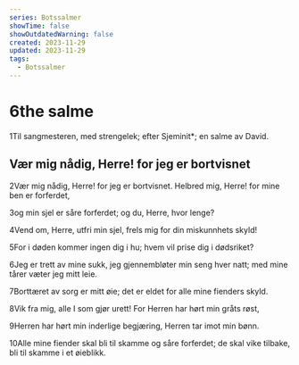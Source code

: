 ```yaml
---
series: Botssalmer
showTime: false
showOutdatedWarning: false
created: 2023-11-29
updated: 2023-11-29
tags:
  - Botssalmer
---
```


# 6the salme
1Til sangmesteren, med strengelek; efter Sjeminit*; en salme av David.

## Vær mig nådig, Herre! for jeg er bortvisnet
2Vær mig nådig, Herre! for jeg er bortvisnet. Helbred mig, Herre! for mine ben er forferdet,

3og min sjel er såre forferdet; og du, Herre, hvor lenge?

4Vend om, Herre, utfri min sjel, frels mig for din miskunnhets skyld!

5For i døden kommer ingen dig i hu; hvem vil prise dig i dødsriket?

6Jeg er trett av mine sukk, jeg gjennembløter min seng hver natt; med mine tårer væter jeg mitt leie.

7Borttæret av sorg er mitt øie; det er eldet for alle mine fienders skyld.

8Vik fra mig, alle I som gjør urett! For Herren har hørt min gråts røst,

9Herren har hørt min inderlige begjæring, Herren tar imot min bønn.

10Alle mine fiender skal bli til skamme og såre forferdet; de skal vike tilbake, bli til skamme i et øieblikk.
